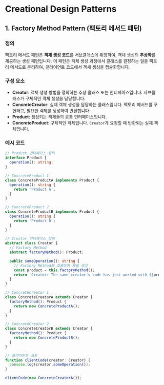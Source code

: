 # Creational Design Patterns

## 1. Factory Method Pattern (팩토리 메서드 패턴)

### 정의
팩토리 메서드 패턴은 **객체 생성 코드**를 서브클래스에 위임하여, 객체 생성의 **추상화**를 제공하는 생성 패턴입니다. 이 패턴은 객체 생성 과정에서 클래스를 결정하는 일을 팩토리 메서드로 분리하여, 클라이언트 코드에서 객체 생성을 캡슐화합니다. 

### 구성 요소
- **Creator**: 객체 생성 방법을 정의하는 추상 클래스 또는 인터페이스입니다. 서브클래스가 구체적인 객체 생성을 담당합니다.
- **ConcreteCreator**: 실제 객체 생성을 담당하는 클래스입니다. 팩토리 메서드를 구현하고, 필요한 객체를 생성하여 반환합니다.
- **Product**: 생성되는 객체들의 공통 인터페이스입니다.
- **ConcreteProduct**: 구체적인 객체입니다. `Creator`가 요청할 때 반환되는 실제 객체입니다.

### 예시 코드

```typescript
// Product 인터페이스 정의
interface Product {
  operation(): string;
}

// ConcreteProduct 1
class ConcreteProductA implements Product {
  operation(): string {
    return 'Product A';
  }
}

// ConcreteProduct 2
class ConcreteProductB implements Product {
  operation(): string {
    return 'Product B';
  }
}

// Creator 인터페이스 정의
abstract class Creator {
  // Factory Method
  abstract factoryMethod(): Product;

  public someOperation(): string {
    // Factory Method를 호출하여 제품 생성
    const product = this.factoryMethod();
    return `Creator: The same creator's code has just worked with ${product.operation()}`;
  }
}

// ConcreteCreator 1
class ConcreteCreatorA extends Creator {
  factoryMethod(): Product {
    return new ConcreteProductA();
  }
}

// ConcreteCreator 2
class ConcreteCreatorB extends Creator {
  factoryMethod(): Product {
    return new ConcreteProductB();
  }
}

// 클라이언트 코드
function clientCode(creator: Creator) {
  console.log(creator.someOperation());
}

clientCode(new ConcreteCreatorA()); 
